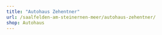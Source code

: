 ```yaml
---
title: "Autohaus Zehentner"
url: /saalfelden-am-steinernen-meer/autohaus-zehentner/
shop: Autohaus
---
```

